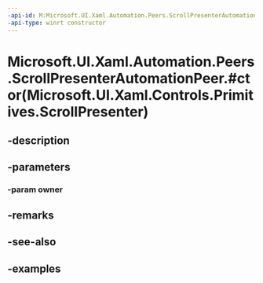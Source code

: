 ```yaml
---
-api-id: M:Microsoft.UI.Xaml.Automation.Peers.ScrollPresenterAutomationPeer.#ctor(Microsoft.UI.Xaml.Controls.Primitives.ScrollPresenter)
-api-type: winrt constructor
---
```


# Microsoft.UI.Xaml.Automation.Peers.ScrollPresenterAutomationPeer.#ctor(Microsoft.UI.Xaml.Controls.Primitives.ScrollPresenter)

<!--
public ScrollPresenterAutomationPeer (Microsoft.UI.Xaml.Controls.Primitives.ScrollPresenter owner);
-->


## -description

## -parameters

### -param owner

## -remarks

## -see-also

## -examples



